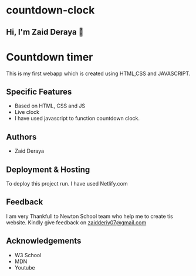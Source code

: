 # countdown-clock
## Hi, I'm Zaid Deraya :wave:
# Countdown timer
This is my first webapp which is created using HTML,CSS and JAVASCRIPT. 
## Specific Features
- Based on HTML, CSS and JS
- Live clock
- I have used javascript to function countdown clock.

## Authors
- Zaid Deraya
## Deployment & Hosting
To deploy this project run. I have used Netlify.com
## Feedback
I am very Thankfull to Newton School team who help me to create tis website.
Kindly give feedback on zaidderiy07@gmail.com 
## Acknowledgements
 - W3 School
 - MDN
 - Youtube
